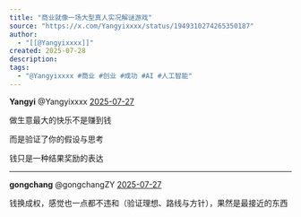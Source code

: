 ```yaml
---
title: "商业就像一场大型真人实况解谜游戏"
source: "https://x.com/Yangyixxxx/status/1949310274265350187"
author:
  - "[[@Yangyixxxx]]"
created: 2025-07-28
description:
tags:
  - "@Yangyixxxx #商业 #创业 #成功 #AI #人工智能"
---
```

**Yangyi** @Yangyixxxx [2025-07-27](https://x.com/Yangyixxxx/status/1949310274265350187)

做生意最大的快乐不是赚到钱

而是验证了你的假设与思考

钱只是一种结果奖励的表达

---

**gongchang** @gongchangZY [2025-07-27](https://x.com/gongchangZY/status/1949454561867161604)

钱换成权，感觉也一点都不违和（验证理想、路线与方针），果然是最接近的东西
